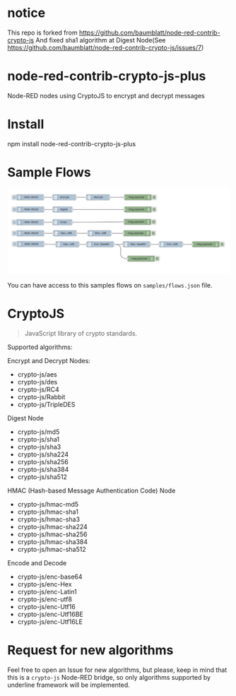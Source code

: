 <!--
 * @Author: Drswith
 * @Date: 2020-10-13 10:41:34
 * @LastEditTime: 2020-10-13 12:06:20
 * @LastEditors: Please set LastEditors
 * @Description: In User Settings Edit
 * @FilePath: \node-red-contrib-crypto-js-plus\README.md
-->
# notice
This repo is forked from https://github.com/baumblatt/node-red-contrib-crypto-js
And fixed sha1 algorithm at Digest Node(See https://github.com/baumblatt/node-red-contrib-crypto-js/issues/7)

# node-red-contrib-crypto-js-plus
Node-RED nodes using CryptoJS to encrypt and decrypt messages

# Install
npm install node-red-contrib-crypto-js-plus

# Sample Flows
![SampleFlows](samples/flows.jpg)

You can have access to this samples flows on `samples/flows.json` file.

# CryptoJS 
> JavaScript library of crypto standards.

Supported algorithms:   

Encrypt and Decrypt Nodes:
* crypto-js/aes
* crypto-js/des
* crypto-js/RC4
* crypto-js/Rabbit
* crypto-js/TripleDES

Digest Node
* crypto-js/md5
* crypto-js/sha1
* crypto-js/sha3
* crypto-js/sha224
* crypto-js/sha256
* crypto-js/sha384
* crypto-js/sha512
  
HMAC (Hash-based Message Authentication Code) Node
* crypto-js/hmac-md5
* crypto-js/hmac-sha1
* crypto-js/hmac-sha3
* crypto-js/hmac-sha224
* crypto-js/hmac-sha256
* crypto-js/hmac-sha384
* crypto-js/hmac-sha512

Encode and Decode
* crypto-js/enc-base64
* crypto-js/enc-Hex
* crypto-js/enc-Latin1
* crypto-js/enc-utf8
* crypto-js/enc-Utf16
* crypto-js/enc-Utf16BE
* crypto-js/enc-Utf16LE


# Request for new algorithms
Feel free to open an Issue for new algorithms, but please, keep in mind that this is a 
`crypto-js` Node-RED bridge, so only algorithms supported by underline framework will be implemented.
